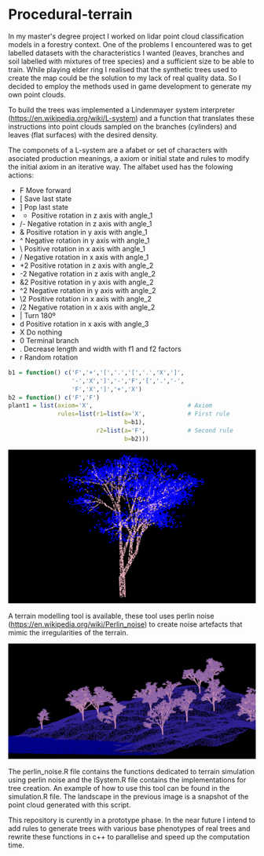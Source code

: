# Procedural-terrain

In my master's degree project I worked on lidar point cloud classification models in a forestry context. One of the problems I encountered was to get labelled datasets with the characteristics I wanted (leaves, branches and soil labelled with mixtures of tree species) and a sufficient size to be able to train. While playing elder ring I realised that the synthetic trees used to create the map could be the solution to my lack of real quality data. So I decided to employ the methods used in game development to generate my own point clouds.

To build the trees was implemented a Lindenmayer system interpreter (https://en.wikipedia.org/wiki/L-system) and a function that translates these instructions into point clouds sampled on the branches (cylinders) and leaves (flat surfaces) with the desired density.

The componets of a L-system are a afabet or set of characters with asociated production meanings, a axiom or initial state and rules to modify the initial axiom in an iterative way. The alfabet used has the folowing actions:
- F Move forward
- [ Save last state
- ] Pop last state
- + Positive rotation in z axis with angle_1
- /- Negative rotation in z axis with angle_1
- & Positive rotation in y axis with angle_1
- ^ Negative rotation in y axis with angle_1
- \\ Positive rotation in x axis with angle_1
- / Negative rotation in x axis with angle_1
- +2 Positive rotation in z axis with angle_2
- -2 Negative rotation in z axis with angle_2
- &2 Positive rotation in y axis with angle_2
- ^2 Negative rotation in y axis with angle_2
- \\2 Positive rotation in x axis with angle_2 
- /2 Negative rotation in x axis with angle_2
- | Turn 180º
- d Positive rotation in x axis with angle_3
- X Do nothing
- 0 Terminal branch
- . Decrease length and width with f1 and f2 factors
- r Random rotation

```R
b1 = function() c('F','+','[','.','[','.','X',']', 
                  '-','X',']','-','F','[','.','-',
                  'F','X',']','+','X')
b2 = function() c('F','F')                         
plant1 = list(axiom='X',                           # Axiom
              rules=list(r1=list(a='X',            # First rule
                                 b=b1),
                         r2=list(a='F',            # Second rule
                                 b=b2)))
```


![Alt text](https://github.com/martinnff/Procedural-terrain/blob/main/image2.png "tree detail")

A terrain modelling tool is available, these tool uses perlin noise (https://en.wikipedia.org/wiki/Perlin_noise) to create noise artefacts that mimic the irregularities of the terrain.

![Alt text](https://github.com/martinnff/Procedural-terrain/blob/main/image1.png "procedural landscape")

The perlin_noise.R file contains the functions dedicated to terrain simulation using perlin noise and the lSystem.R file contains the implementations for tree creation. An example of how to use this tool can be found in the simulation.R file. The landscape in the previous image is a snapshot of the point cloud generated with this script.

This repository is curently in a prototype phase. In the near future I intend to add rules to generate trees with various base phenotypes of real trees and rewrite these functions in c++ to parallelise and speed up the computation time.

